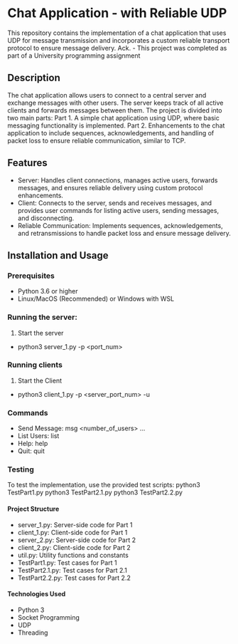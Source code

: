 # Chat Application - with Reliable UDP
This repository contains the implementation of a chat application that uses UDP for message transmission and incorporates a custom reliable transport protocol to ensure message delivery. Ack. - This project was completed as part of a University programming assignment

## Description 
The chat application allows users to connect to a central server and exchange messages with other users. The server keeps track of all active clients and forwards messages between them. The project is divided into two main parts:
Part 1. A simple chat application using UDP, where basic messaging functionality is implemented.
Part 2. Enhancements to the chat application to include sequences, acknowledgements, and handling of packet loss to ensure reliable communication, similar to TCP.

## Features 
- Server: Handles client connections, manages active users, forwards messages, and ensures reliable delivery using custom protocol enhancements.
- Client: Connects to the server, sends and receives messages, and provides user commands for listing active users, sending messages, and disconnecting.
- Reliable Communication: Implements sequences, acknowledgements, and retransmissions to handle packet loss and ensure message delivery.

## Installation and Usage 
### Prerequisites 
- Python 3.6 or higher
- Linux/MacOS (Recommended) or Windows with WSL
### Running the server:
1. Start the server
  - python3 server_1.py -p <port_num>
### Running clients
1. Start the Client
  - python3 client_1.py -p <server_port_num> -u <username>
  
### Commands 
- Send Message: msg <number_of_users> <username1> <username2> ... <message>
- List Users: list
- Help: help
- Quit: quit

### Testing
To test the implementation, use the provided test scripts:
python3 TestPart1.py
python3 TestPart2.1.py
python3 TestPart2.2.py

#### Project Structure
- server_1.py: Server-side code for Part 1
- client_1.py: Client-side code for Part 1
- server_2.py: Server-side code for Part 2
- client_2.py: Client-side code for Part 2
- util.py: Utility functions and constants
- TestPart1.py: Test cases for Part 1
- TestPart2.1.py: Test cases for Part 2.1
- TestPart2.2.py: Test cases for Part 2.2

#### Technologies Used
- Python 3
- Socket Programming
- UDP
- Threading



